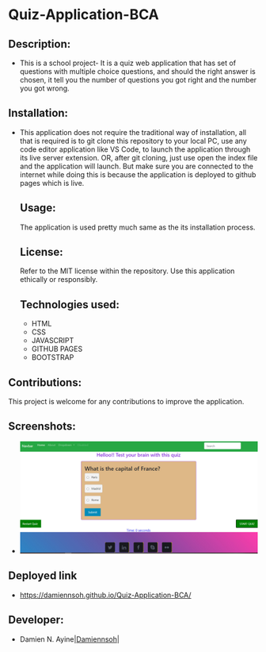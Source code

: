 # Quiz-Application-BCA

## Description:
* This is a school project- It is a quiz web application that  has set of questions with multiple choice questions, and should the right answer is chosen, it tell you the number of questions you got right and the number you got wrong.

## Installation:
* This application does not require the traditional way of installation, all that is required is to git clone this repository to your local PC, use any code editor application like VS Code, to launch the application through its live server extension. OR, after git cloning, just use open the index file and the application will launch. But make sure you are connected to the internet while doing this is because the application is deployed to github pages which is live.

  ## Usage:
  The application is used pretty much same as the its installation process.

  ## License:
  Refer to the MIT license within the repository.
  Use this application ethically or responsibly.

  ## Technologies used:
  * HTML
  * CSS
  * JAVASCRIPT
  * GITHUB PAGES
  * BOOTSTRAP

## Contributions:
This project is welcome for any contributions to improve the application.

## Screenshots:
* ![image](assets/screenshots/Sample_page.jpg)


## Deployed link
* https://damiennsoh.github.io/Quiz-Application-BCA/

## Developer:
* Damien N. Ayine|[Damiennsoh](https://github.com/Damiennsoh)|
